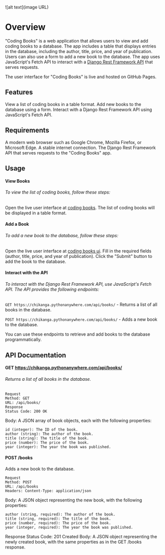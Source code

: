 ![alt text](image URL)
# Overview

"Coding Books" is a web application that allows users to view and add coding books to a database. The app includes a table that displays entries in the database, including the author, title, price, and year of publication. Users can also use a form to add a new book to the database. The app uses JavaScript's Fetch API to interact with a [Django Rest Framework API](https://github.com/ChikangaTakudzwa/api-project) that serves requests.

The user interface for "Coding Books" is live and hosted on GitHub Pages.

## Features

View a list of coding books in a table format.
Add new books to the database using a form.
Interact with a Django Rest Framework API using JavaScript's Fetch API.

## Requirements

A modern web browser such as Google Chrome, Mozilla Firefox, or Microsoft Edge.
A stable internet connection.
The Django Rest Framework API that serves requests to the "Coding Books" app.

## Usage

#### View Books
###### To view the list of coding books, follow these steps:

Open the live user interface at [coding books](https://chikangatakudzwa.github.io/coding-books/).
The list of coding books will be displayed in a table format.

#### Add a Book

###### To add a new book to the database, follow these steps:

Open the live user interface at [coding books ui](https://chikangatakudzwa.github.io/coding-books/).
Fill in the required fields (author, title, price, and year of publication).
Click the "Submit" button to add the book to the database.

#### Interact with the API

###### To interact with the Django Rest Framework API, use JavaScript's Fetch API. The API provides the following endpoints:

`GET https://chikanga.pythonanywhere.com/api/books/` - Returns a list of all books in the database.

`POST https://chikanga.pythonanywhere.com/api/books/` - Adds a new book to the database.

You can use these endpoints to retrieve and add books to the database programmatically.

## API Documentation

#### GET **https://chikanga.pythonanywhere.com/api/books/**

###### Returns a list of all books in the database.

```
Request
Method: GET
URL: /api/books/
Response
Status Code: 200 OK
```

Body: A JSON array of book objects, each with the following properties:

```
id (integer): The ID of the book.
author (string): The author of the book.
title (string): The title of the book.
price (number): The price of the book.
year (integer): The year the book was published.
```

#### POST /books

Adds a new book to the database.

```
Request
Method: POST
URL: /api/books
Headers: Content-Type: application/json
```

Body: A JSON object representing the new book, with the following properties:

```
author (string, required): The author of the book.
title (string, required): The title of the book.
price (number, required): The price of the book.
year (integer, required): The year the book was published.
```

Response
Status Code: 201 Created
Body: A JSON object representing the newly created book, with the same properties as in the GET /books response.
